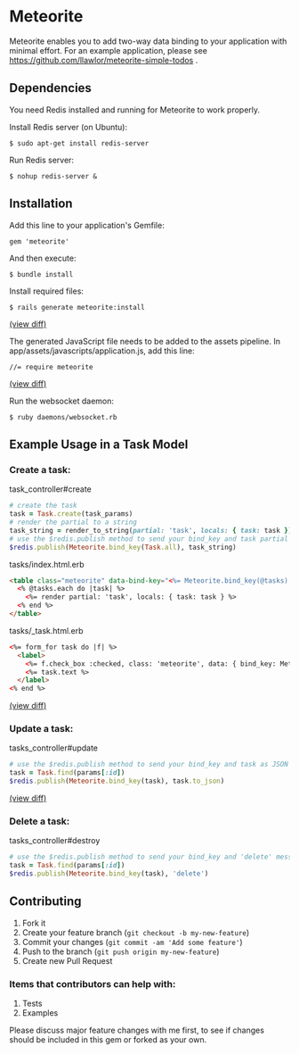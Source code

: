 # Meteorite

Meteorite enables you to add two-way data binding to your application with minimal effort.
For an example application, please see https://github.com/llawlor/meteorite-simple-todos .

## Dependencies

You need Redis installed and running for Meteorite to work properly.

Install Redis server (on Ubuntu):

    $ sudo apt-get install redis-server

Run Redis server:

    $ nohup redis-server &

## Installation

Add this line to your application's Gemfile:

    gem 'meteorite'

And then execute:

    $ bundle install

Install required files:

    $ rails generate meteorite:install
    
[(view diff)](https://github.com/llawlor/meteorite-tasks-example/commit/adb20f19b8bd6034ea6ef81a4618f359e9b93222)
    
The generated JavaScript file needs to be added to the assets pipeline.  In app/assets/javascripts/application.js, add this line:

    //= require meteorite

[(view diff)](https://github.com/llawlor/meteorite-tasks-example/commit/c7b82339822a6af62548af96adc0374ebb9fa12f)

Run the websocket daemon:

    $ ruby daemons/websocket.rb

## Example Usage in a Task Model

### Create a task:
task_controller#create
```ruby
# create the task
task = Task.create(task_params)
# render the partial to a string
task_string = render_to_string(partial: 'task', locals: { task: task })
# use the $redis.publish method to send your bind_key and task partial
$redis.publish(Meteorite.bind_key(Task.all), task_string)
```

tasks/index.html.erb
```html
<table class="meteorite" data-bind-key="<%= Meteorite.bind_key(@tasks) %>">
  <% @tasks.each do |task| %>
    <%= render partial: 'task', locals: { task: task } %>
  <% end %>
</table>
```

tasks/_task.html.erb
```html
<%= form_for task do |f| %>
  <label>
    <%= f.check_box :checked, class: 'meteorite', data: { bind_key: Meteorite.bind_key(task), bind_attr: 'checked' } %>
    <%= task.text %>
  </label>
<% end %>
```

[(view diff)](https://github.com/llawlor/meteorite-tasks-example/commit/9440626fdc14af5e84066eef60fabf3e99fcfd93)

### Update a task:
tasks_controller#update
```ruby
# use the $redis.publish method to send your bind_key and task as JSON
task = Task.find(params[:id])
$redis.publish(Meteorite.bind_key(task), task.to_json)
```

[(view diff)](https://github.com/llawlor/meteorite-tasks-example/commit/f5a4e21b4b24173c7a4832d954567b616d685b4c)

### Delete a task:
tasks_controller#destroy
```ruby
# use the $redis.publish method to send your bind_key and 'delete' message
task = Task.find(params[:id])
$redis.publish(Meteorite.bind_key(task), 'delete')
```


## Contributing

1. Fork it
2. Create your feature branch (`git checkout -b my-new-feature`)
3. Commit your changes (`git commit -am 'Add some feature'`)
4. Push to the branch (`git push origin my-new-feature`)
5. Create new Pull Request

### Items that contributors can help with:
1. Tests
2. Examples

Please discuss major feature changes with me first, to see if changes should be included in this gem or forked as your own.

